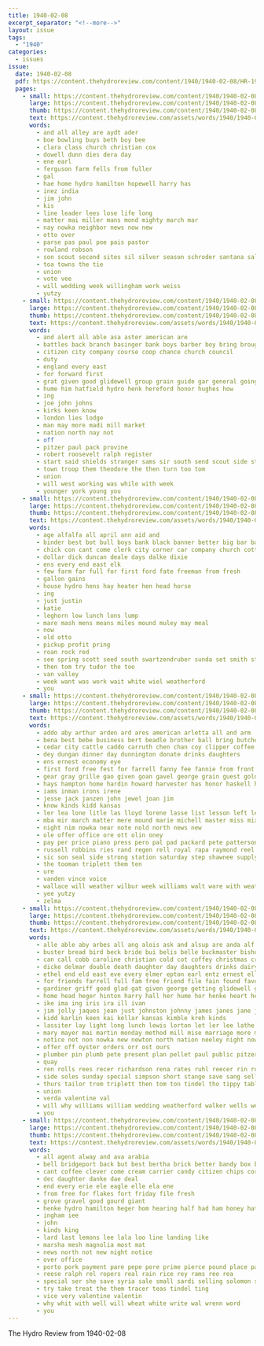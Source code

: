 ```yaml
---
title: 1940-02-08
excerpt_separator: "<!--more-->"
layout: issue
tags:
  - "1940"
categories:
  - issues
issue:
  date: 1940-02-08
  pdf: https://content.thehydroreview.com/content/1940/1940-02-08/HR-1940-02-08.pdf
  pages:
    - small: https://content.thehydroreview.com/content/1940/1940-02-08/small/HR-1940-02-08-01.jpg
      large: https://content.thehydroreview.com/content/1940/1940-02-08/large/HR-1940-02-08-01.jpg
      thumb: https://content.thehydroreview.com/content/1940/1940-02-08/thumbnails/HR-1940-02-08-01.jpg
      text: https://content.thehydroreview.com/assets/words/1940/1940-02-08/HR-1940-02-08-01.txt
      words:
        - and all alley are aydt ader
        - boe bowling buys beth boy bee
        - clara class church christian cox
        - dowell dunn dies dera day
        - ene earl
        - ferguson farm fells from fuller
        - gal
        - hae home hydro hamilton hopewell harry has
        - inez india
        - jim john
        - kis
        - line leader lees lose life long
        - matter mai miller mans mond mighty march mar
        - nay nowka neighbor news now new
        - otto over
        - parse pas paul poe pais pastor
        - rowland robson
        - son scout second sites sil silver season schroder santana sale she
        - toa towns the tie
        - union
        - vote vee
        - will wedding week willingham work weiss
        - yutzy
    - small: https://content.thehydroreview.com/content/1940/1940-02-08/small/HR-1940-02-08-02.jpg
      large: https://content.thehydroreview.com/content/1940/1940-02-08/large/HR-1940-02-08-02.jpg
      thumb: https://content.thehydroreview.com/content/1940/1940-02-08/thumbnails/HR-1940-02-08-02.jpg
      text: https://content.thehydroreview.com/assets/words/1940/1940-02-08/HR-1940-02-08-02.txt
      words:
        - and alert all able asa aster american are
        - battles back branch basinger bank boys barber boy bring brought begin
        - citizen city company course coop chance church council
        - duty
        - england every east
        - for forward first
        - grat given good glidewell group grain guide gar general going
        - hume him hatfield hydro henk hereford honor hughes how
        - ing
        - joe john johns
        - kirks keen know
        - london lies lodge
        - man may more madi mill market
        - nation north nay not
        - off
        - pitzer paul pack provine
        - robert roosevelt ralph register
        - start said shields stranger sams sir south send scout side store selves service station school shoy states spies seed state sim
        - town troop them theodore the then turn too tom
        - union
        - will west working was while with week
        - younger york young you
    - small: https://content.thehydroreview.com/content/1940/1940-02-08/small/HR-1940-02-08-03.jpg
      large: https://content.thehydroreview.com/content/1940/1940-02-08/large/HR-1940-02-08-03.jpg
      thumb: https://content.thehydroreview.com/content/1940/1940-02-08/thumbnails/HR-1940-02-08-03.jpg
      text: https://content.thehydroreview.com/assets/words/1940/1940-02-08/HR-1940-02-08-03.txt
      words:
        - age alfalfa all april ann aid and
        - binder best bot bull boys bank black banner better big bar barley ben
        - chick con cant come clerk city corner car company church cotton caddo clarence
        - dollar dick duncan deale days dalke dixie
        - ens every end east elk
        - few farm far full for first ford fate freeman from fresh
        - gallon gains
        - house hydro hens hay heater hen head horse
        - ing
        - just justin
        - katie
        - leghorn low lunch lons lump
        - mare mash mens means miles mound muley may meal
        - now
        - old otto
        - pickup profit pring
        - roan rock red
        - see spring scott seed south swartzendruber sunda set smith store stock slick swing spies shirts shoats sale
        - then tom try tudor the too
        - van valley
        - week want was work wait white wiel weatherford
        - you
    - small: https://content.thehydroreview.com/content/1940/1940-02-08/small/HR-1940-02-08-04.jpg
      large: https://content.thehydroreview.com/content/1940/1940-02-08/large/HR-1940-02-08-04.jpg
      thumb: https://content.thehydroreview.com/content/1940/1940-02-08/thumbnails/HR-1940-02-08-04.jpg
      text: https://content.thehydroreview.com/assets/words/1940/1940-02-08/HR-1940-02-08-04.txt
      words:
        - addo aby arthur arden ard ares american arletta all and arm
        - bena best bebe business bert beadle brother ball bring butcher bai been blough bank body bie billy bey birth buy
        - cedar city cattle caddo carruth chen chan coy clipper coffee can con car county cara clerk colony
        - dey dungan dinner day dunnington donate drinks daughters
        - ens ernest economy eye
        - first ford free fest for farrell fanny fee fannie from front
        - gear gray grille gao given goan gavel george grain guest goldie general gan
        - hays hampton home hardin howard harvester has honor haskell how hydro hand hedge horn hayes her hidden head hume
        - iams inman irons irene
        - jesse jack janzen john jewel joan jim
        - know kinds kidd kansas
        - ler lea lone litle las lloyd lorene lasse list lesson left leader last
        - mba mir march matter mere mound marie michell master miss mix mis
        - night nim nowka near note nold north news new
        - ole offer office ore ott olin oney
        - pay per price piano press pero pal pad packard pete patterson pankratz pepe prete park present poe private plett payne pere passa prat paul post
        - russell robbins ries rand regen rell royal rapa raymond reel rede roy rear
        - sic son seal side strong station saturday step shawnee supply sat senna she service second six star show sunday sad school sir scott subject stockton see special sund
        - the tooman triplett them ten
        - ure
        - vanden vince voice
        - wallace will weather wilbur week williams walt ware with weatherford
        - yee yutzy
        - zelma
    - small: https://content.thehydroreview.com/content/1940/1940-02-08/small/HR-1940-02-08-05.jpg
      large: https://content.thehydroreview.com/content/1940/1940-02-08/large/HR-1940-02-08-05.jpg
      thumb: https://content.thehydroreview.com/content/1940/1940-02-08/thumbnails/HR-1940-02-08-05.jpg
      text: https://content.thehydroreview.com/assets/words/1940/1940-02-08/HR-1940-02-08-05.txt
      words:
        - alle able aby arbes all ang alois ask and alsup are anda alf anna
        - buster bread bird beck bride bui belis belle buckmaster bishop baby born bassler burns beasley but bright
        - can call cobb caroline christian cold cot coffey christmas cream crail cecil cand coffee company champlin carver come chick cole cost cake church chu cash check car city carl cation
        - dicke delmar double death daughter day daughters drinks dairy dys don dunn denham date
        - ethel end eld east eve every elmer epton earl entz ernest ellis
        - for friends farrell full fam free friend file fain found favorite fea friday frank fies fate fruit fort fred from
        - gardiner griff good glad gat given george getting glidewell grover guest gregg genevieve grady
        - home head heger hinton harry hall her hume hor henke heart henry hudson hatch hamilton happy hughes helder hen helland haske hydro hour health harris hardware hinks
        - ike ima ing iris ira ill ivan
        - jim jolly jaques jean just johnston johnny james janes jane john
        - kidd karlin keen kai kellar kansas kimble kreh kinds
        - lassiter lay light long lunch lewis lorton let ler lee lathe lillie lawrence line labonte loyd lora lovely
        - mary mayer mai martin monday method mill mise marriage more mere mac mis mat murr men mania matti march matt mortis money man meal mon miss miller
        - notice not non nowka new newton north nation neeley night now near noke
        - offer off oyster orders orr ost ours
        - plumber pin plumb pete present plan pellet paul public pitzer parker past pier pack potter pere president prentiss pay
        - quay
        - ren rolls rees recer richardson rena rates ruhl reecer rin russell room ring ralph robson read
        - side soles sunday special simpson short stange save sang sell she subject seo saturday station state stout shells service standard speedy setting stockton shower scott staples see six son soon sewing song surprise som ser spring smith
        - thurs tailor trom triplett then tom ton tindel tho tippy table tickel too taylor them the
        - union
        - verda valentine val
        - will why williams william wedding weatherford walker wells went walter week welding words wilda work way with white was
        - you
    - small: https://content.thehydroreview.com/content/1940/1940-02-08/small/HR-1940-02-08-06.jpg
      large: https://content.thehydroreview.com/content/1940/1940-02-08/large/HR-1940-02-08-06.jpg
      thumb: https://content.thehydroreview.com/content/1940/1940-02-08/thumbnails/HR-1940-02-08-06.jpg
      text: https://content.thehydroreview.com/assets/words/1940/1940-02-08/HR-1940-02-08-06.txt
      words:
        - all agent alway and ava arabia
        - bell bridgeport back but best bertha brick better bandy box bars buys business bir beat butter
        - cant coffee clever come cream carrier candy citizen chips corn choice cold
        - dec daughter danke dae deal
        - end every erie ele eagle elle ela ene
        - from free for flakes fort friday file fresh
        - grove gravel good gourd giant
        - henke hydro hamilton heger hom hearing half had ham honey hatfield
        - ingham iee
        - john
        - kinds king
        - lard last lemons lee lala loo line landing like
        - marsha mesh magnolia most mat
        - news north not new night notice
        - over office
        - porto pork payment pare pepe pore prime pierce pound place pay
        - reese ralph rel ropers real rain rice rey rams ree rea
        - special ser she save syria sale small sardi selling solomon sand sweet salesman see soap store shows salmon saturday side
        - try take treat the them tracer teas tindel ting
        - vice very valentine valentin
        - why whit with well will wheat white write wal wrenn word
        - you
---
```


The Hydro Review from 1940-02-08

<!--more-->

